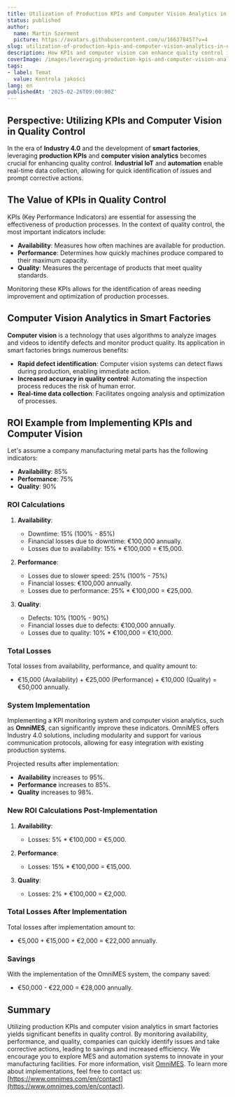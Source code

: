 ```yaml
---
title: Utilization of Production KPIs and Computer Vision Analytics in Quality Control
status: published
author:
  name: Martin Szerment
  picture: https://avatars.githubusercontent.com/u/166378457?v=4
slug: utilization-of-production-kpis-and-computer-vision-analytics-in-quality-control
description: How KPIs and computer vision can enhance quality control in smart factories.
coverImage: /images/leveraging-production-kpis-and-computer-vision-analytics-to-enhance-quality-control-through-smart-factory-sensors.png
tags:
- label: Temat
  value: Kontrola jakości
lang: en
publishedAt: '2025-02-26T09:00:00Z'
---
```

## Perspective: Utilizing KPIs and Computer Vision in Quality Control

In the era of **Industry 4.0** and the development of **smart factories**, leveraging **production KPIs** and **computer vision analytics** becomes crucial for enhancing quality control. **Industrial IoT** and **automation** enable real-time data collection, allowing for quick identification of issues and prompt corrective actions.

## The Value of KPIs in Quality Control

KPIs (Key Performance Indicators) are essential for assessing the effectiveness of production processes. In the context of quality control, the most important indicators include:

- **Availability**: Measures how often machines are available for production.
- **Performance**: Determines how quickly machines produce compared to their maximum capacity.
- **Quality**: Measures the percentage of products that meet quality standards.

Monitoring these KPIs allows for the identification of areas needing improvement and optimization of production processes.

## Computer Vision Analytics in Smart Factories

**Computer vision** is a technology that uses algorithms to analyze images and videos to identify defects and monitor product quality. Its application in smart factories brings numerous benefits:

- **Rapid defect identification**: Computer vision systems can detect flaws during production, enabling immediate action.
- **Increased accuracy in quality control**: Automating the inspection process reduces the risk of human error.
- **Real-time data collection**: Facilitates ongoing analysis and optimization of processes.

## ROI Example from Implementing KPIs and Computer Vision

Let's assume a company manufacturing metal parts has the following indicators:
- **Availability**: 85%
- **Performance**: 75%
- **Quality**: 90%

### ROI Calculations

1. **Availability**:
   - Downtime: 15% (100% - 85%)
   - Financial losses due to downtime: €100,000 annually.
   - Losses due to availability: 15% * €100,000 = €15,000.

2. **Performance**:
   - Losses due to slower speed: 25% (100% - 75%)
   - Financial losses: €100,000 annually.
   - Losses due to performance: 25% * €100,000 = €25,000.

3. **Quality**:
   - Defects: 10% (100% - 90%)
   - Financial losses due to defects: €100,000 annually.
   - Losses due to quality: 10% * €100,000 = €10,000.

### Total Losses

Total losses from availability, performance, and quality amount to:
- €15,000 (Availability) + €25,000 (Performance) + €10,000 (Quality) = €50,000 annually.

### System Implementation

Implementing a KPI monitoring system and computer vision analytics, such as **OmniMES**, can significantly improve these indicators. OmniMES offers Industry 4.0 solutions, including modularity and support for various communication protocols, allowing for easy integration with existing production systems.

Projected results after implementation:
- **Availability** increases to 95%.
- **Performance** increases to 85%.
- **Quality** increases to 98%.

### New ROI Calculations Post-Implementation

1. **Availability**:
   - Losses: 5% * €100,000 = €5,000.

2. **Performance**:
   - Losses: 15% * €100,000 = €15,000.

3. **Quality**:
   - Losses: 2% * €100,000 = €2,000.

### Total Losses After Implementation

Total losses after implementation amount to:
- €5,000 + €15,000 + €2,000 = €22,000 annually.

### Savings

With the implementation of the OmniMES system, the company saved:
- €50,000 - €22,000 = €28,000 annually.

## Summary

Utilizing production KPIs and computer vision analytics in smart factories yields significant benefits in quality control. By monitoring availability, performance, and quality, companies can quickly identify issues and take corrective actions, leading to savings and increased efficiency. We encourage you to explore MES and automation systems to innovate in your manufacturing facilities. For more information, visit [OmniMES](https://www.omnimes.com/en/project). To learn more about implementations, feel free to contact us: [https://www.omnimes.com/en/contact](https://www.omnimes.com/en/contact).
